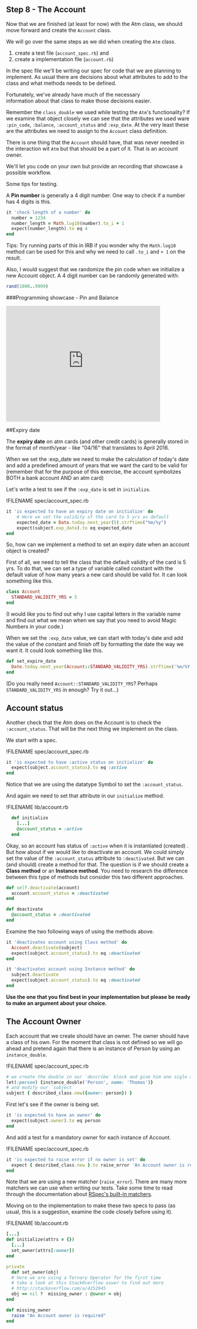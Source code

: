 ## Step 8 - The Account

Now that we are finished (at least for now) with the Atm class, we should move forward and create the `Account` class. 

We will go over the same steps as we did when creating the `Atm` class. 

1. create a test file (`account_spec.rb`) and
2. create a implementation file (`account.rb`)

In the spec file we'll be writing our spec for code that we are planning to implement. As usual there are decisions about what attributes to add to the class and what methods needs to be defined.

Fortunately, we've already have much of the necessary  
information about that class to make those decisions easier. 

Remember the `class_double` we used while testing the `Atm`'s functionality? If we examine that object closely we can see that the attributes we used ware `:pin_code`, `:balance`, `:account_status` and `:exp_date`. At the very least these are the attributes we need to assign to the `Account` class definition. 

There is one thing that the `Account` should have, that was never needed in the interaction wit `Atm` but that should be a part of it. That is an account owner. 

We'll let you code on your own but provide an recording that showcase a possible workflow. 

Some tips for testing.

A **Pin number** is generally a 4 digit number. One way to check if a number has 4 digits is this.

```ruby
it 'check length of a number' do
  number = 1234
  number_length = Math.log10(number).to_i + 1
  expect(number_length).to eq 4
end
```

Tips: Try running parts of this in IRB if you wonder why the `Math.log10` method can be used for this and why we need to call `.to_i` and `+ 1` on the result. 

Also, I would suggest that we randomize the pin code when we initialize a new Account object. A 4 digit number can be randomly generated with:

```ruby
rand(1000..9999)
```


###Programming showcase -  Pin and Balance

<iframe width="420" height="315" src="https://www.youtube.com/embed/WTS_o121xIo" frameborder="0" allowfullscreen></iframe>

##Expiry date

The **expiry date** on atm cards (and other credit cards) is generally stored in the format of month/year - like "04/16" that translates to April 2016.

When we set the :exp_date we need to make the calculation of today's date and add a predefined amount of years that we want the card to be valid for (remember that for the purpose of this exercise, the account symbolizes BOTH a bank account AND an atm card)  

Let's write a test to see if the `:exp_date` is set in `initialize`. 

!FILENAME spec/account_spec.rb
```ruby
it 'is expected to have an expiry date on initialize' do
    # Here we set the validity of the card to 5 yrs as default
    expected_date = Date.today.next_year(5).strftime("%m/%y")
    expect(subject.exp_date).to eq expected_date
end
```

So, how can we implement a method to set an expiry date when an account object is created?

First of all, we need to tell the class that the default validity of the card is 5 yrs. To do that, we can set a type of variable called constant with the default value of how many years a new card should be valid for. It can look something like this.

```ruby 
class Account 
  STANDARD_VALIDITY_YRS = 5
end
```
(I would like you to find out why I use capital letters in the variable name and find out what we mean when we say that you need to avoid Magic Numbers in your code.) 

When we set the `:exp_date` value, we can start with today's date and add the value of the constant and finish off by formatting the date the way we want it. It could look something like this.

```ruby 
def set_expire_date
  Date.today.next_year(Account::STANDARD_VALIDITY_YRS).strftime('%m/%Y')
end
```
(Do you really need `Account::STANDARD_VALIDITY_YRS`? Perhaps `STANDARD_VALIDITY_YRS` in enough? Try it out...)

## Account status

Another check that the Atm does on the Account is to check the `:account_status`. That will be the next thing we implement on the class. 

We start with a spec.

!FILENAME spec/account_spec.rb
```ruby
it 'is expected to have :active status on initialize' do
  expect(subject.account_status).to eq :active
end
```

Notice that we are using the datatype Symbol to set the `:account_status`. 

And again we need to set that attribute in our `initialize` method.

!FILENAME lib/account.rb
```ruby
  def initialize
    [...]
    @account_status = :active
  end
```

Okay, so an account has status of `:active` when it is instantiated (created) . But how about if we would like to deactivate an account. We could simply set the value of the `:account_status` attribute to `:deactivated`. But we can (and should) create a method for that. The question is if we should create a **Class method** or an **Instance method**. You need to research the difference between this type of methods but consider this two different approaches.

```ruby
def self.deactivate(account)
  account.account_status = :deactivated
end 

def deactivate
  @account_status = :deactivated
end 
```

Examine the two following ways of using the methods above.

```ruby
it 'deactivates account using Class method' do
  Account.deactivate(subject)
  expect(subject.account_status).to eq :deactivated
end

it 'deactivates account using Instance method' do
  subject.deactivate
  expect(subject.account_status).to eq :deactivated
end
```

**Use the one that you find best in your implementation but please be ready to make an argument about your choice.** 

## The Account Owner

Each account that we create should have an owner. The owner should have a class of his own. For the moment that class is not defined so we will go ahead and pretend again that there is an instance of Person by using an `instance_double`.


!FILENAME spec/account_spec.rb
```ruby
# we create the double in our `describe` block and give him one sigle attribute
let(:person) {instance_double('Person', name: 'Thomas')}
# and modify our `subject` 
subject { described_class.new({owner: person}) }
```

First let's see if the owner is being set.

```ruby
it 'is expected to have an owner' do
  expect(subject.owner).to eq person
end
```
And add a test for a mandatory owner for each instance of Account.

!FILENAME spec/account_spec.rb
```ruby
it 'is expected to raise error if no owner is set' do
  expect { described_class.new }.to raise_error 'An Account owner is required'
end
```

Note that we are using a new matcher (`raise_error`). There are many more matchers we can use when writing our tests. Take some time to read through the documentation about [RSpec's built-in matchers](https://www.relishapp.com/rspec/rspec-expectations/v/3-4/docs/built-in-matchers/). 

Moving on to the implementation to make these two specs to pass (as usual, this is a suggestion, examine the code closely before using it).

!FILENAME lib/account.rb
```ruby
[...]
def initialize(attrs = {})
  [...]
  set_owner(attrs[:owner])
end

private
  def set_owner(obj)
  # here we are using a Ternary Operator for the first time
  # take a look at this StackOverflow aswer to find out more
  # http://stackoverflow.com/a/4252945
  obj == nil ?  missing_owner : @owner = obj
end

def missing_owner
  raise "An Account owner is required"
end
```


















